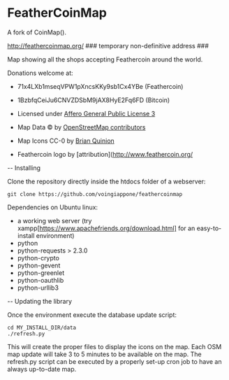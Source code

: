 FeatherCoinMap
=======
A fork of CoinMap().

<http://feathercoinmap.org/> ### temporary non-definitive address ###

Map showing all the shops accepting Feathercoin around the world.

Donations welcome at:
* 71x4LXb1mseqVPW1pXncsKKy9sb1Cx4YBe (Feathercoin)
* 1BzbfqCeiJu6CNVZDSbM9jAX8HyE2Fq6FD (Bitcoin)


* Licensed under [Affero General Public License 3](http://www.gnu.org/licenses/agpl-3.0.html)
* Map Data © by [OpenStreetMap contributors](http://www.openstreetmap.org/copyright)
* Map Icons CC-0 by [Brian Quinion](http://www.sjjb.co.uk/mapicons/)
* Feathercoin logo by [attribution](http://www.feathercoin.org/


-- Installing 

Clone the repository directly inside the htdocs folder of a webserver:

    git clone https://github.com/voingiappone/feathercoinmap

Dependencies on Ubuntu linux:

* a working web server (try xampp[https://www.apachefriends.org/download.html] for an easy-to-install environment)
* python
* python-requests > 2.3.0
* python-crypto
* python-gevent
* python-greenlet
* python-oauthlib
* python-urllib3

-- Updating the library

Once the environment execute the database update script:

    cd MY_INSTALL_DIR/data
    ./refresh.py
  
This will create the proper files to display the icons on the map.
Each OSM map update will take 3 to 5 minutes to be available on the map.
The refresh.py script can be executed by a properly set-up cron job to
have an always up-to-date map.
